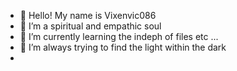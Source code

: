 - 👋 Hello! My name is Vixenvic086 
- 👀 I’m a spiritual and empathic soul
- 🌱 I’m currently learning the indeph of files etc ...
- 💞️ I’m always trying to find the light within the dark
- 
